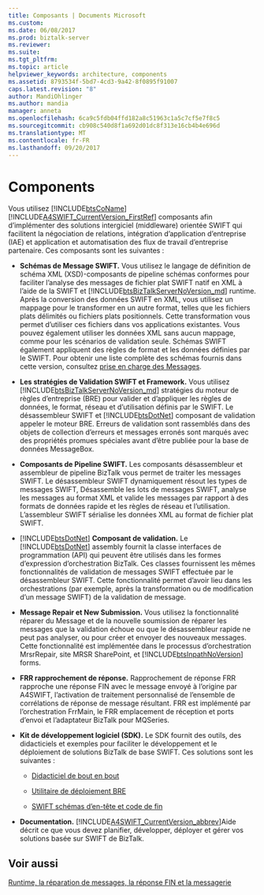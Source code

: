 ```yaml
---
title: Composants | Documents Microsoft
ms.custom: 
ms.date: 06/08/2017
ms.prod: biztalk-server
ms.reviewer: 
ms.suite: 
ms.tgt_pltfrm: 
ms.topic: article
helpviewer_keywords: architecture, components
ms.assetid: 8793534f-5bd7-4cd3-9a42-8f0895f91007
caps.latest.revision: "8"
author: MandiOhlinger
ms.author: mandia
manager: anneta
ms.openlocfilehash: 6ca9c5fdb04ffd182a8c51963c1a5c7cf5e7f8c5
ms.sourcegitcommit: cb908c540d8f1a692d01dc8f313e16cb4b4e696d
ms.translationtype: MT
ms.contentlocale: fr-FR
ms.lasthandoff: 09/20/2017
---
```

# <a name="components"></a>Components
Vous utilisez [!INCLUDE[btsCoName](../../includes/btsconame-md.md)] [!INCLUDE[A4SWIFT_CurrentVersion_FirstRef](../../includes/a4swift-currentversion-firstref-md.md)] composants afin d’implémenter des solutions intergiciel (middleware) orientée SWIFT qui facilitent la négociation de relations, intégration d’application d’entreprise (IAE) et application et automatisation des flux de travail d’entreprise partenaire. Ces composants sont les suivantes :  
  
-   **Schémas de Message SWIFT.** Vous utilisez le langage de définition de schéma XML (XSD)-composants de pipeline schémas conformes pour faciliter l’analyse des messages de fichier plat SWIFT natif en XML à l’aide de la SWIFT et [!INCLUDE[btsBizTalkServerNoVersion_md](../../includes/btsbiztalkservernoversion-md.md)] runtime. Après la conversion des données SWIFT en XML, vous utilisez un mappage pour le transformer en un autre format, telles que les fichiers plats délimités ou fichiers plats positionnels. Cette transformation vous permet d’utiliser ces fichiers dans vos applications existantes. Vous pouvez également utiliser les données XML sans aucun mappage, comme pour les scénarios de validation seule. Schémas SWIFT également appliquent des règles de format et les données définies par le SWIFT. Pour obtenir une liste complète des schémas fournis dans cette version, consultez [prise en charge des Messages](../../adapters-and-accelerators/accelerator-swift/supported-messages.md).  
  
-   **Les stratégies de Validation SWIFT et Framework.** Vous utilisez [!INCLUDE[btsBizTalkServerNoVersion_md](../../includes/btsbiztalkservernoversion-md.md)] stratégies du moteur de règles d’entreprise (BRE) pour valider et d’appliquer les règles de données, le format, réseau et d’utilisation définis par le SWIFT. Le désassembleur SWIFT et [!INCLUDE[btsDotNet](../../includes/btsdotnet-md.md)] composant de validation appeler le moteur BRE. Erreurs de validation sont rassemblés dans des objets de collection d’erreurs et messages erronés sont marqués avec des propriétés promues spéciales avant d’être publiée pour la base de données MessageBox.  
  
-   **Composants de Pipeline SWIFT.** Les composants désassembleur et assembleur de pipeline BizTalk vous permet de traiter les messages SWIFT. Le désassembleur SWIFT dynamiquement résout les types de messages SWIFT, Désassemble les lots de messages SWIFT, analyse les messages au format XML et valide les messages par rapport à des formats de données rapide et les règles de réseau et l’utilisation. L’assembleur SWIFT sérialise les données XML au format de fichier plat SWIFT.  
  
-   [!INCLUDE[btsDotNet](../../includes/btsdotnet-md.md)]  **Composant de validation.** Le [!INCLUDE[btsDotNet](../../includes/btsdotnet-md.md)] assembly fournit la classe interfaces de programmation (API) qui peuvent être utilisés dans les formes d’expression d’orchestration BizTalk. Ces classes fournissent les mêmes fonctionnalités de validation de messages SWIFT effectuée par le désassembleur SWIFT. Cette fonctionnalité permet d’avoir lieu dans les orchestrations (par exemple, après la transformation ou de modification d’un message SWIFT) de la validation de message.  
  
-   **Message Repair et New Submission.** Vous utilisez la fonctionnalité réparer du Message et de la nouvelle soumission de réparer les messages que la validation échoue ou que le désassembleur rapide ne peut pas analyser, ou pour créer et envoyer des nouveaux messages. Cette fonctionnalité est implémentée dans le processus d’orchestration MrsrRepair, site MRSR SharePoint, et [!INCLUDE[btsInpathNoVersion](../../includes/btsinpathnoversion-md.md)] forms.  
  
-   **FRR rapprochement de réponse.** Rapprochement de réponse FRR rapproche une réponse FIN avec le message envoyé à l’origine par A4SWIFT, l’activation de traitement personnalisé de l’ensemble de corrélations de réponse de message résultant. FRR est implémenté par l’orchestration FrrMain, le FRR emplacement de réception et ports d’envoi et l’adaptateur BizTalk pour MQSeries.  
  
-   **Kit de développement logiciel (SDK).** Le SDK fournit des outils, des didacticiels et exemples pour faciliter le développement et le déploiement de solutions BizTalk de base SWIFT. Ces solutions sont les suivantes :  
  
    -   [Didacticiel de bout en bout](../../adapters-and-accelerators/accelerator-swift/end-to-end-tutorial2.md)  
  
    -   [Utilitaire de déploiement BRE](../../adapters-and-accelerators/accelerator-swift/bre-deployment-utility.md)  
  
    -   [SWIFT schémas d’en-tête et code de fin](../../adapters-and-accelerators/accelerator-swift/swift-header-and-trailer-schemas.md)  
  
-   **Documentation.** [!INCLUDE[A4SWIFT_CurrentVersion_abbrev](../../includes/a4swift-currentversion-abbrev-md.md)]Aide décrit ce que vous devez planifier, développer, déployer et gérer vos solutions basée sur SWIFT de BizTalk.  
  
## <a name="see-also"></a>Voir aussi  
[Runtime, la réparation de messages, la réponse FIN et la messagerie](../../adapters-and-accelerators/accelerator-swift/runtime-message-repair-fin-response-and-messaging.md)